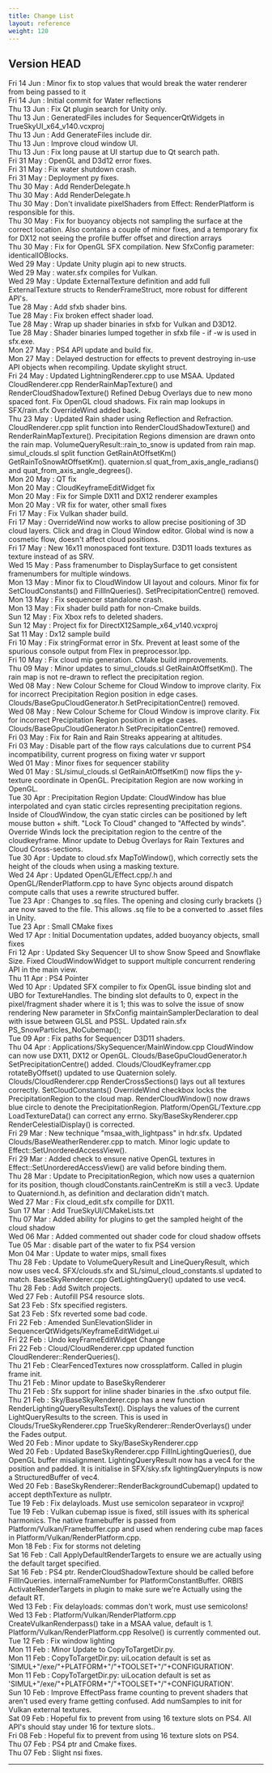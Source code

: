 ```yaml
---
title: Change List
layout: reference
weight: 120
---
```




Version HEAD
---
Fri 14 Jun : Minor fix to stop values that would break the water renderer from being passed to it  
Fri 14 Jun : Initial commit for Water reflections  
Thu 13 Jun : Fix Qt plugin search for Unity only.  
Thu 13 Jun : GeneratedFiles includes for SequencerQtWidgets in TrueSkyUI_x64_v140.vcxproj  
Thu 13 Jun : Add GenerateFiles include dir.  
Thu 13 Jun : Improve cloud window UI.  
Thu 13 Jun : Fix long pause at UI startup due to Qt search path.  
Fri 31 May : OpenGL and D3d12 error fixes.  
Fri 31 May : Fix water shutdown crash.  
Fri 31 May : Deployment py fixes.  
Thu 30 May : Add RenderDelegate.h  
Thu 30 May : Add RenderDelegate.h  
Thu 30 May : Don't invalidate pixelShaders from Effect: RenderPlatform is responsible for this.  
Thu 30 May : Fix for buoyancy objects not sampling the surface at the correct location. Also contains a couple of minor fixes, and a temporary fix for DX12 not seeing the profile buffer offset and direction arrays  
Thu 30 May : Fix for OpenGL SFX compilation. New SfxConfig parameter: identicalIOBlocks.  
Wed 29 May : Update Unity plugin api to new structs.  
Wed 29 May : water.sfx compiles for Vulkan.  
Wed 29 May : Update ExternalTexture definition and add full ExternalTexture structs to RenderFrameStruct, more robust for different API's.  
Tue 28 May : Add sfxb shader bins.  
Tue 28 May : Fix broken effect shader load.  
Tue 28 May : Wrap up shader binaries in sfxb for Vulkan and D3D12.  
Tue 28 May : Shader binaries lumped together in sfxb file - if -w is used in sfx.exe.  
Mon 27 May : PS4 API update and build fix.  
Mon 27 May : Delayed destruction for effects to prevent destroying in-use API objects when recompiling. Update skylight struct.  
Fri 24 May : Updated LightningRenderer.cpp to use MSAA. Updated CloudRenderer.cpp RenderRainMapTexture() and RenderCloudShadowTexture() Refined Debug Overlays due to new mono spaced font. Fix OpenGL cloud shadows. Fix rain map lookups in SFX/rain.sfx OverrideWind added back.  
Thu 23 May : Updated Rain shader using Reflection and Refraction. CloudRenderer.cpp split function into RenderCloudShadowTexture() and RenderRainMapTexture(). Precipitation Regions dimension are drawn onto the rain map. VolumeQueryResult::rain_to_snow is updated from rain map. simul_clouds.sl split function GetRainAtOffsetKm() GetRainToSnowAtOffsetKm(). quaternion.sl quat_from_axis_angle_radians() and quat_from_axis_angle_degrees().  
Mon 20 May : QT fix  
Mon 20 May : CloudKeyframeEditWidget fix  
Mon 20 May : Fix for Simple DX11 and DX12 renderer examples  
Mon 20 May : VR fix for water, other small fixes  
Fri 17 May : Fix Vulkan shader build.  
Fri 17 May : OverrideWind now works to allow precise positioning of 3D cloud layers. Click and drag in Cloud Window editor. Global wind is now a cosmetic flow, doesn't affect cloud positions.  
Fri 17 May : New 16x11 monospaced font texture. D3D11 loads textures as texture instead of as SRV.  
Wed 15 May : Pass framenumber to DisplaySurface to get consistent framenumbers for multiple windows.  
Mon 13 May : Minor fix to CloudWindow UI layout and colours. Minor fix for SetCloudConstants() and FillInQueries(). SetPrecipitationCentre() removed.  
Mon 13 May : Fix sequencer standalone crash.  
Mon 13 May : Fix shader build path for non-Cmake builds.  
Sun 12 May : Fix Xbox refs to deleted shaders.  
Sun 12 May : Project fix for DirectX12Sample_x64_v140.vcxproj  
Sat 11 May : Dx12 sample build  
Fri 10 May : Fix stringFormat error in Sfx. Prevent at least some of the spurious console output from Flex in preprocessor.lpp.  
Fri 10 May : Fix cloud mip generation. CMake build improvements.  
Thu 09 May : Minor updates to simul_clouds.sl GetRainAtOffsetKm(). The rain map is not re-drawn to reflect the precipitation region.  
Wed 08 May : New Colour Scheme for Cloud Window to improve clarity. Fix for incorrect Precipitation Region position in edge cases. Clouds/BaseGpuCloudGenerator.h SetPrecipitationCentre() removed.  
Wed 08 May : New Colour Scheme for Cloud Window is improve clarity. Fix for incorrect Precipitation Region position in edge cases. Clouds/BaseGpuCloudGenerator.h SetPrecipitationCentre() removed.  
Fri 03 May : Fix for Rain and Rain Streaks appearing at altitudes.  
Fri 03 May : Disable part of the flow rays calculations due to current PS4 incompatibility, current progress on fixing water vr support  
Wed 01 May : Minor fixes for sequencer stability  
Wed 01 May : SL/simul_clouds.sl GetRainAtOffsetKm() now flips the y-texture coordinate in OpenGL. Precipitation Region are now working in OpenGL.  
Tue 30 Apr : Precipitation Region Update: CloudWindow has blue interpolated and cyan static circles representing precipitation regions. Inside of CloudWindow, the cyan static circles can be positioned by left mouse button + shift. "Lock To Cloud" changed to "Affected by winds". Override Winds lock the precipitation region to the centre of the cloudkeyframe. Minor update to Debug Overlays for Rain Textures and Cloud Cross-sections.  
Tue 30 Apr : Update to cloud.sfx MapToWindow(), which correctly sets the height of the clouds when using a masking texture.  
Wed 24 Apr : Updated OpenGL/Effect.cpp/.h and OpenGL/RenderPlatform.cpp to have Sync objects around dispatch compute calls that uses a rewrite structured buffer.  
Tue 23 Apr : Changes to .sq files. The opening and closing curly brackets {} are now saved to the file. This allows .sq file to be a converted to .asset files in Unity.  
Tue 23 Apr : Small CMake fixes  
Wed 17 Apr : Initial Documentation updates, added buoyancy objects, small fixes  
Fri 12 Apr : Updated Sky Sequencer UI to show Snow Speed and Snowflake Size. Fixed CloudWindowWidget to support multiple concurrent rendering API in the main view.  
Thu 11 Apr : PS4 Pointer  
Wed 10 Apr : Updated SFX compiler to fix OpenGL issue binding slot and UBO for TextureHandles. The binding slot defaults to 0, expect in the pixel/fragment shader where it is 1; this was to solve the issue of snow rendering New parameter in SfxConfig maintainSamplerDeclaration to deal with issue between GLSL and PSSL. Updated rain.sfx PS_SnowParticles_NoCubemap();  
Tue 09 Apr : Fix paths for Sequencer D3D11 shaders.  
Thu 04 Apr : Applications/SkySequencer/MainWindow.cpp CloudWindow can now use DX11, DX12 or OpenGL. Clouds/BaseGpuCloudGenerator.h SetPrecipitationCentre() added. Clouds/CloudKeyframer.cpp rotateByOffset() updated to use Quaternion solely. Clouds/CloudRenderer.cpp RenderCrossSections() lays out all textures correctly. SetCloudConstants() OverrideWind checkbox locks the PrecipitationRegion to the cloud map. RenderCloudWindow() now draws blue circle to denote the PrecipitationRegion. Platform/OpenGL/Texture.cpp LoadTextureData() can correct any errno. Sky/BaseSkyRenderer.cpp RenderCelestialDisplay() is corrected.  
Fri 29 Mar : New technique "msaa_with_lightpass" in hdr.sfx. Updated Clouds/BaseWeatherRenderer.cpp to match. Minor logic update to Effect::SetUnorderedAccessView().  
Fri 29 Mar : Added check to ensure native OpenGL textures in Effect::SetUnorderedAccessView() are valid before binding them.  
Thu 28 Mar : Update to PrecipitationRegion, which now uses a quaternion for its position, though cloudConstants.rainCentreKm is still a vec3. Update to Quaterniond.h, as definition and declaration didn't match.  
Wed 27 Mar : Fix cloud_edit.sfx compille for DX11.  
Sun 17 Mar : Add TrueSkyUI/CMakeLists.txt  
Thu 07 Mar : Added ability for plugins to get the sampled height of the cloud shadow  
Wed 06 Mar : Added commented out shader code for cloud shadow offsets  
Tue 05 Mar : disable part of the water to fix PS4 version  
Mon 04 Mar : Update to water mips, small fixes  
Thu 28 Feb : Update to VolumeQueryResult and LineQueryResult, which now uses vec4. SFX/clouds.sfx and SL/simul_cloud_constants.sl updated to match. BaseSkyRenderer.cpp GetLightingQuery() updated to use vec4.  
Thu 28 Feb : Add Switch projects.  
Wed 27 Feb : Autofill PS4 resource slots.  
Sat 23 Feb : Sfx specified registers.  
Sat 23 Feb : Sfx reverted some bad code.  
Fri 22 Feb : Amended SunElevationSlider in SequencerQtWidgets/KeyframeEditWidget.ui  
Fri 22 Feb : Undo keyFrameEditWidget Change  
Fri 22 Feb : Cloud/CloudRenderer.cpp updated function CloudRenderer::RenderQueries().  
Thu 21 Feb : ClearFencedTextures now crossplatform. Called in plugin frame init.  
Thu 21 Feb : Minor update to BaseSkyRenderer  
Thu 21 Feb : Sfx support for inline shader binaries in the .sfxo output file.  
Thu 21 Feb : Sky/BaseSkyRenderer.cpp has a new function RenderLightingQueryResultsText(). Displays the values of the current LightQueryResults to the screen. This is used in Clouds/TrueSkyRenderer.cpp TrueSkyRenderer::RenderOverlays() under the Fades output.  
Wed 20 Feb : Minor update to Sky/BaseSkyRenderer.cpp  
Wed 20 Feb : Updated BaseSkyRenderer.cpp FillInLightingQueries(), due OpenGL buffer misalignment. LightingQueryResult now has a vec4 for the position and padded. It is initialise in SFX/sky.sfx lightingQueryInputs is now a StructuredBuffer of vec4.  
Wed 20 Feb : BaseSkyRenderer::RenderBackgroundCubemap() updated to accept depthTexture as nullptr.  
Tue 19 Feb : Fix delayloads. Must use semicolon separateor in vcxproj!  
Tue 19 Feb : Vulkan cubemap issue is fixed, still issues with its spherical harmonics. The native framebuffer is passed from Platform/Vulkan/Framebuffer.cpp and used when rendering cube map faces in Platform/Vulkan/RenderPlatform.cpp.  
Mon 18 Feb : Fix for storms not deleting  
Sat 16 Feb : Call ApplyDefaultRenderTargets to ensure we are actually using the default target specified.  
Sat 16 Feb : PS4 ptr. RenderCloudShadowTexture should be called before FillInQueries. internalFrameNumber for PlatformConstantBuffer. ORBIS ActivateRenderTargets in plugin to make sure we're Actually using the default RT.  
Wed 13 Feb : Fix delayloads: commas don't work, must use semicolons!  
Wed 13 Feb : Platform/Vulkan/RenderPlatform.cpp CreateVulkanRenderpass() take in a MSAA value, default is 1. Platform/Vulkan/RenderPlatform.cpp Resolve() is currently commented out.  
Tue 12 Feb : Fix window lighting  
Mon 11 Feb : Minor Update to CopyToTargetDir.py.  
Mon 11 Feb : CopyToTargetDir.py: uiLocation default is set as 'SIMUL+"/exe/"+PLATFORM+"/"+TOOLSET+"/"+CONFIGURATION'.  
Mon 11 Feb : CopyToTargetDir.py: uiLocation default is set as 'SIMUL+"/exe/"+PLATFORM+"/"+TOOLSET+"/"+CONFIGURATION'.  
Sun 10 Feb : Improve EffectPass frame counting to prevent shaders that aren't used every frame getting confused. Add numSamples to init for Vulkan external textures.  
Sat 09 Feb : Hopeful fix to prevent from using 16 texture slots on PS4. All API's should stay under 16 for texture slots..  
Fri 08 Feb : Hopeful fix to prevent from using 16 texture slots on PS4.  
Thu 07 Feb : PS4 ptr and Cmake fixes.  
Thu 07 Feb : Slight nsi fixes.  

<hr>
